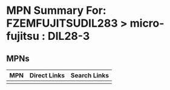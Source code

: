 



# MPN Summary For: FZEMFUJITSUDIL283 > micro-fujitsu : DIL28-3

## MPNs
  

|MPN|Direct Links|Search Links|
| :--- | :--- | :--- |
||||
